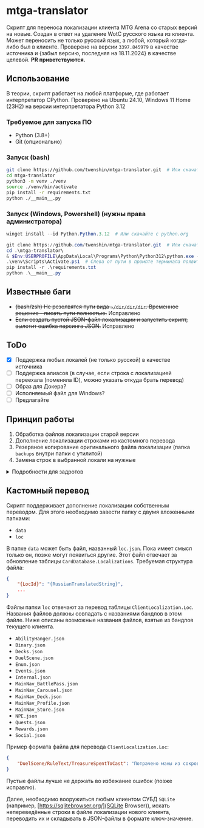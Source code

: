 # mtga-translator
Скрипт для переноса локализации клиента MTG Arena со старых версий на новые.
Создан в ответ на удаление WotC русского языка из клиента.
Может переносить не только русский язык, а любой, который когда-либо был в клиенте.
Проверено на версии `3397.845979` в качестве источника и {забыл версию, последняя на 18.11.2024} в качестве целевой.
**PR приветствуются.**
## Использование
В теории, скрипт работает на любой платформе, где работает интерпретатор CPython.
Проверено на Ubuntu 24.10, Windows 11 Home (23H2) на версии интерпретатора Python 3.12
### Требуемое для запуска ПО
* Python (3.8+)
* Git (опционально)
### Запуск (bash)
```bash
git clone https://github.com/twenshin/mtga-translator.git  # Или скачать архив
cd mtga-translator
python3 -m venv ./venv
source ./venv/bin/activate
pip install -r requirements.txt
python ./__main__.py
```
### Запуск (Windows, Powershell) (нужны права администратора)
```powershell
winget install --id Python.Python.3.12  # Или скачайте с python.org

git clone https://github.com/twenshin/mtga-translator.git  # Или скачать архив
cd .\mtga-translator\
& $Env:USERPROFILE\AppData\Local\Programs\Python\Python312\python.exe -m venv .\venv
.\venv\Scripts\Activate.ps1  # Слева от пути в промпте терминала появится (venv)
pip install -r .\requirements.txt
python .\__main__.py
```

## Известные баги
- ~~(bash/zsh) Не резолвятся пути вида `~/dir/dir/dir`.
Временное решение - писать пути полностью.~~ Исправлено
- ~~Если создать пустой JSON-файл локализации и запустить скрипт, вылетит ошибка парсинга JSON.~~ Исправлено

## ToDo
- [x] Поддержка любых локалей (не только русской) в качестве источника
- [ ] Поддержка алиасов (в случае, если строка с локализацией переехала (поменяла ID), можно указать откуда брать перевод)
- [ ] Образ для Докера?
- [ ] Исполняемый файл для Windows?
- [ ] Предлагайте

## Принцип работы
1. Обработка файлов локализации старой версии
2. Дополнение локализации строками из кастомного перевода
3. Резервное копирование оригинального файла локализации (папка `backups` внутри папки с утилитой)
4. Замена строк в выбранной локали на нужные
<details>
  <summary>Подробности для задротов</summary>

  В версии клиента `3397.845979` файлы локализации были в формате `json` и разделены на бандлы. Пример ниже:
  ```json
  [
    {
        "key": "AbilityHanger/Color/Green",
        "bundle": "AbilityHanger",
        "description": "",
        "translations": [
        {
            "locale": "en-US",
            "translation": "green"
        },
        {
            "locale": "pt-BR",
            "translation": "de cor verde"
        },
        {
            "locale": "fr-FR",
            "translation": "vert"
        },
        {
            "locale": "it-IT",
            "translation": "verde"
        },
        {
            "locale": "de-DE",
            "translation": "grün"
        },
        {
            "locale": "es-ES",
            "translation": "verde"
        },
        {
            "locale": "ru-RU",
            "translation": "зеленый"
        },
        {
            "locale": "ja-JP",
            "translation": "緑"
        },
        {
            "locale": "ko-KR",
            "translation": "녹색"
        }
        ]
    },
  ]
  ```

  В текущей версии для локализации используется БД SQLite, содержащие единую таблицу `Loc` со следующей структурой:

  | Key                       | Bundle        | enUS  | ptBR         | frFR | itIT  | deDE | esES  | jaJP | koKR |
  |---------------------------|---------------|-------|--------------|------|-------|------|-------|------|------|
  | AbilityHanger/Color/Green | AbilityHanger | green | de cor verde | vert | verde | grün | verde | 緑   | 녹색 |

  ToDo: Дополнить структурами `CardDatabase`

</details>

## Кастомный перевод
Скрипт поддерживает дополнение локализации собственным переводом.
Для этого необходимо завести папку с двумя вложенными папками:
- `data`
- `loc`

В папке `data` может быть файл, названный `loc.json`. Пока имеет смысл только он, позже могут появиться другие.
Этот файл отвечает за обновление таблицы `CardDatabase.Localizations`.
Требуемая структура файла:
```json
{
    "{LocId}": "{RussianTranslatedString}",
    ...
}
```
Файлы папки `loc` отвечают за перевод таблицы `ClientLocalization.Loc`.
Названия файлов должны совпадать с названиями бандлов в этом файле.
Ниже описаны возможные названия файлов, взятые из бандлов текущего клиента.
- `AbilityHanger.json`
- `Binary.json`
- `Decks.json`
- `DuelScene.json`
- `Enum.json`
- `Events.json`
- `Internal.json`
- `MainNav_BattlePass.json`
- `MainNav_Carousel.json`
- `MainNav_Deck.json`
- `MainNav_Profile.json`
- `MainNav_Store.json`
- `NPE.json`
- `Quests.json`
- `Rewards.json`
- `Social.json`

Пример формата файла для перевода `ClientLocalization.Loc`:
```json
{
    "DuelScene/RuleText/TreasureSpentToCast": "Потрачено маны из сокровища: {treasureManaSpent}"
}
```

Пустые файлы лучше не держать во избежание ошибок (позже исправлю).

Далее, необходимо вооружиться любым клиентом СУБД `SQLite` (например, [https://sqlitebrowser.org/](SQLite Browser)), искать непереведённые строки в файле локализации нового клиента, переводить их и складывать в JSON-файлы в формате ключ-значение.
